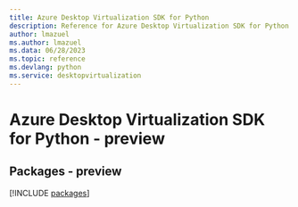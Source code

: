 ```yaml
---
title: Azure Desktop Virtualization SDK for Python
description: Reference for Azure Desktop Virtualization SDK for Python
author: lmazuel
ms.author: lmazuel
ms.data: 06/28/2023
ms.topic: reference
ms.devlang: python
ms.service: desktopvirtualization
---
```

# Azure Desktop Virtualization SDK for Python - preview
## Packages - preview
[!INCLUDE [packages](desktop-virtualization-index.md)]
